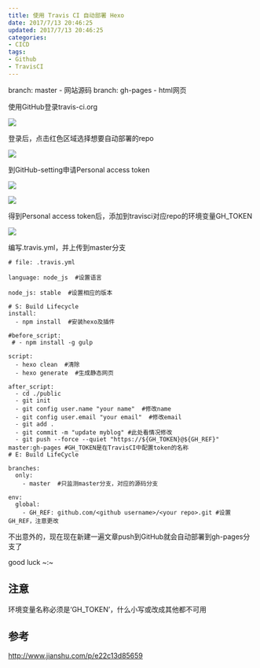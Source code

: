 ```yaml
---
title: 使用 Travis CI 自动部署 Hexo
date: 2017/7/13 20:46:25
updated: 2017/7/13 20:46:25
categories:
- CICD
tags:
- Github
- TravisCI
---
```

branch: master   - 网站源码
branch: gh-pages - html网页

使用GitHub登录travis-ci.org

![](https://ws2.sinaimg.cn/large/006tKfTcgy1fjgqumntn0j30us0gk78k.jpg)

登录后，点击红色区域选择想要自动部署的repo

![](https://ws1.sinaimg.cn/large/006tKfTcgy1fjgqv5rt8aj30rm0ew400.jpg)

到GitHub-setting申请Personal access token

![](https://ws3.sinaimg.cn/large/006tKfTcgy1fjgqw6gokoj30r70iemzi.jpg)

![](https://ws4.sinaimg.cn/large/006tKfTcgy1fjgqxcwx9cj30ss0j2tcx.jpg)

得到Personal access token后，添加到travisci对应repo的环境变量GH_TOKEN

![](https://ws3.sinaimg.cn/large/006tKfTcgy1fjgqy82w12j310b0hejt9.jpg)

编写.travis.yml，并上传到master分支
```
# file: .travis.yml

language: node_js  #设置语言

node_js: stable  #设置相应的版本

# S: Build Lifecycle
install:
  - npm install  #安装hexo及插件

#before_script:
 # - npm install -g gulp

script:
  - hexo clean  #清除
  - hexo generate  #生成静态网页

after_script:
  - cd ./public
  - git init
  - git config user.name "your name"  #修改name
  - git config user.email "your email"  #修改email
  - git add .
  - git commit -m "update myblog" #此处看情况修改
  - git push --force --quiet "https://${GH_TOKEN}@${GH_REF}" master:gh-pages #GH_TOKEN是在TravisCI中配置token的名称
# E: Build LifeCycle

branches:
  only:
    - master  #只监测master分支，对应的源码分支

env:
  global:
    - GH_REF: github.com/<github username>/<your repo>.git #设置GH_REF，注意更改
```

不出意外的，现在现在新建一遍文章push到GitHub就会自动部署到gh-pages分支了

good luck ~:~

## 注意
环境变量名称必须是‘GH_TOKEN’，什么小写或改成其他都不可用

## 参考
http://www.jianshu.com/p/e22c13d85659